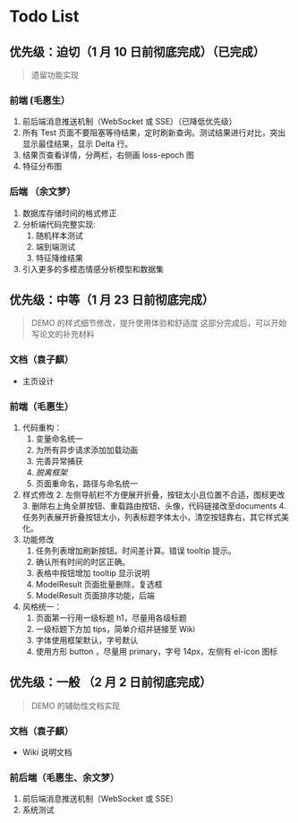 # Todo List

## 优先级：迫切（1 月 10 日前彻底完成）（已完成）

> 遗留功能实现

### 前端 (毛惠生）

1. 前后端消息推送机制（WebSocket 或 SSE）（已降低优先级）
2. 所有 Test 页面不要阻塞等待结果，定时刷新查询。测试结果进行对比，突出显示最佳结果，显示 Delta 行。
3. 结果页查看详情，分两栏，右侧画 loss-epoch 图
4. 特征分布图

### 后端 （余文梦）

1. 数据库存储时间的格式修正
2. 分析端代码完整实现:
   1. 随机样本测试
   2. 端到端测试
   3. 特征降维结果
3. 引入更多的多模态情感分析模型和数据集

## 优先级：中等（1 月 23 日前彻底完成）

> DEMO 的样式细节修改，提升使用体验和舒适度
> 这部分完成后，可以开始写论文的补充材料

### 文档（袁子麒）

- 主页设计

### 前端（毛惠生）

1. 代码重构：
   1. 变量命名统一
   2. 为所有异步请求添加加载动画
   3. 完善异常捕获
   4. *脱离框架*
   5. 页面重命名，路径与命名统一
2. 样式修改
   2. 左侧导航栏不方便展开折叠，按钮太小且位置不合适，图标更改
   3. 删除右上角全屏按钮、重载路由按钮、头像，代码链接改至documents
   4. 任务列表展开折叠按钮太小，列表标题字体太小，清空按钮靠右，其它样式美化。
3. 功能修改
   1. 任务列表增加刷新按钮。时间差计算。错误 tooltip 提示。
   2. 确认所有时间的时区正确。
   5. 表格中按钮增加 tooltip 显示说明
   6. ModelResult 页面批量删除，复选框
   7. ModelResult 页面排序功能，后端
8. 风格统一：
   1. 页面第一行用一级标题 h1，尽量用各级标题
   2. 一级标题下方加 tips，简单介绍并链接至 Wiki
   3. 字体使用框架默认，字号默认
   4. 使用方形 button ，尽量用 primary，字号 14px，左侧有 el-icon 图标

## 优先级：一般 （2 月 2 日前彻底完成）

> DEMO 的辅助性文档实现

### 文档（袁子麒）

- Wiki 说明文档

### 前后端（毛惠生、余文梦）

1. 前后端消息推送机制（WebSocket 或 SSE）
2. 系统测试
